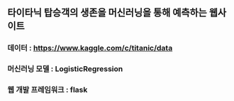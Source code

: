 ## 타이타닉 탑승객의 생존을 머신러닝을 통해 예측하는 웹사이트

### 데이터 : https://www.kaggle.com/c/titanic/data
### 머신러닝 모델 : LogisticRegression
### 웹 개발 프레임워크 : flask
